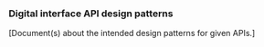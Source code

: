 ### Digital interface API design patterns

[Document(s) about the intended design patterns for given APIs.]
